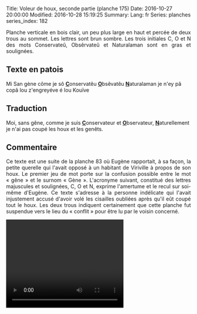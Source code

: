 Title: Voleur de houx, seconde partie (planche 175)
Date: 2016-10-27 20:00:00
Modified: 2016-10-28 15:19:25
Summary: 
Lang: fr
Series: planches
series_index: 182

<p style="text-align:justify;">Planche verticale en bois clair, un peu plus large en haut et percée de deux trous au sommet. Les lettres sont brun sombre. Les trois initiales C, O et N des mots Conservateû, Obsêrvateû et Naturalaman sont en gras et soulignées.</p>
<figure class="image-block" style="float: right;">
  <img alt="" src="{static}/images/planche_175.png">
  <figcaption style="max-width: 217px"></figcaption>
</figure>


## Texte en patois
Mi San gène côme je sô <u>**C**</u>onservatêu <u>**O**</u>bsêvatêu <u>**N**</u>aturalaman  je n'ey pâ copâ lou z'engreyéve é lou Kouïve

## Traduction
Moi, sans gêne, comme je suis <u>**C**</u>onservateur et <u>**O**</u>bservateur, <u>**N**</u>aturellement je n'ai pas coupé les houx et les genêts.


## Commentaire
<p style="text-align:justify;">Ce texte est une suite de la planche 83 où Eugène rapportait, à sa façon, la petite querelle qui l'avait opposé à un habitant de Viriville à propos de son houx. Le premier jeu de mot porte sur la confusion possible entre le mot « gêne » et le surnom « Gène ».
L'acronyme suivant, constitué des lettres majuscules et soulignées, C, O et N, exprime l'amertume et le recul sur soi-même d'Eugène. Ce texte s'adresse à la personne indélicate qui l'avait injustement accusé d'avoir volé les cisailles oubliées après qu'il eût coupé tout le houx. Les deux trous indiquent certainement que cette planche fut suspendue vers le lieu du « conflit » pour être lu par le voisin concerné.</p>

<video width="320" height="240" controls>
  <source src="https://d1njpgd0ygatdn.cloudfront.net/video_175.mp4" type="video/mp4">
</video>
